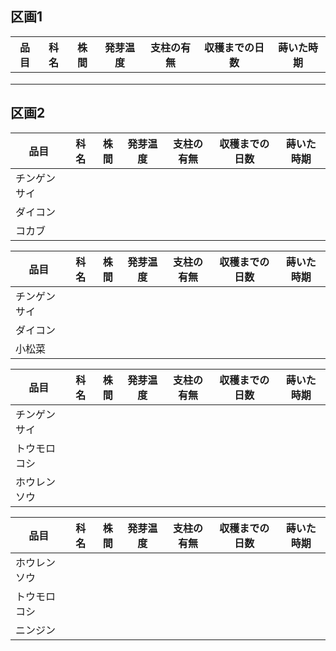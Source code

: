 ## 区画1

| 品目 | 科名 | 株間 | 発芽温度 | 支柱の有無 | 収穫までの日数 | 蒔いた時期 |
| ---- | ---- | ---- | -------- | ---------- | -------------- | ---------- |
|      |      |      |          |            |                |            |
|      |      |      |          |            |                |            |
|      |      |      |          |            |                |            |

## 区画2

| 品目         | 科名 | 株間 | 発芽温度 | 支柱の有無 | 収穫までの日数 | 蒔いた時期 |
| ------------ | ---- | ---- | -------- | ---------- | -------------- | ---------- |
| チンゲンサイ |      |      |          |            |                |            |
| ダイコン     |      |      |          |            |                |            |
| コカブ       |      |      |          |            |                |            |

| 品目         | 科名 | 株間 | 発芽温度 | 支柱の有無 | 収穫までの日数 | 蒔いた時期 |
| ------------ | ---- | ---- | -------- | ---------- | -------------- | ---------- |
| チンゲンサイ |      |      |          |            |                |            |
| ダイコン     |      |      |          |            |                |            |
| 小松菜       |      |      |          |            |                |            |

| 品目         | 科名 | 株間 | 発芽温度 | 支柱の有無 | 収穫までの日数 | 蒔いた時期 |
| ------------ | ---- | ---- | -------- | ---------- | -------------- | ---------- |
| チンゲンサイ |      |      |          |            |                |            |
| トウモロコシ |      |      |          |            |                |            |
| ホウレンソウ |      |      |          |            |                |            |

| 品目         | 科名 | 株間 | 発芽温度 | 支柱の有無 | 収穫までの日数 | 蒔いた時期 |
| ------------ | ---- | ---- | -------- | ---------- | -------------- | ---------- |
| ホウレンソウ |      |      |          |            |                |            |
| トウモロコシ |      |      |          |            |                |            |
| ニンジン     |
